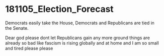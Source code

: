 # 181105_Election_Forecast

Democrats easily take the House, Democrats and Republicans are tied in the Senate. 

Dear god please dont let Republicans gain any more ground things are already so bad like fascism is rising globally and at home and I am so small and tired please please

